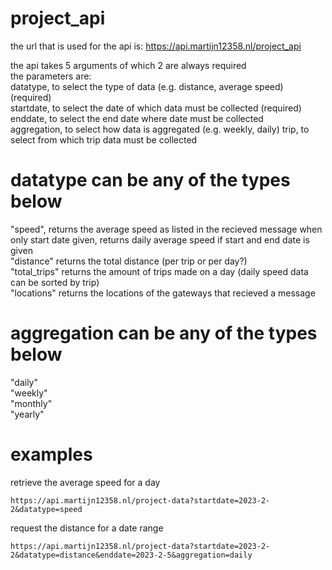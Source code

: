 # project_api

the url that is used for the api is: https://api.martijn12358.nl/project_api  

the api takes 5 arguments of which 2 are always required  
the parameters are:  
datatype, to select the type of data (e.g. distance, average speed) (required)  
startdate, to select the date of which data must be collected (required)  
enddate, to select the end date where date must be collected  
aggregation, to select how data is aggregated (e.g. weekly, daily)
trip, to select from which trip data must be collected

# datatype can be any of the types below  
"speed", returns the average speed as listed in the recieved message when only start date given, returns daily average speed if start and end date is given  
"distance" returns the total distance (per trip or per day?)  
"total_trips" returns the amount of trips made on a day (daily speed data can be sorted by trip)  
"locations" returns the locations of the gateways that recieved a message  

# aggregation can be any of the types below
"daily"  
"weekly"  
"monthly"  
"yearly"  

# examples
retrieve the average speed for a day
```
https://api.martijn12358.nl/project-data?startdate=2023-2-2&datatype=speed
```
request the distance for a date range
```
https://api.martijn12358.nl/project-data?startdate=2023-2-2&datatype=distance&enddate=2023-2-5&aggregation=daily
```
